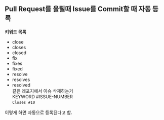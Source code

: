 ## Pull Request를 올릴때 Issue를 Commit할 때 자동 등록
**키워드 목록**  
* close
* closes
* closed
* fix
* fixes
* fixed
* resolve
* resolves
* resolved  
같은 레포지에서 이슈 삭제하는거  
KEYWORD #ISSUE-NUMBER  
`Closes #10`  
  
이렇게 하면 자동으로 등록된다고 함.
